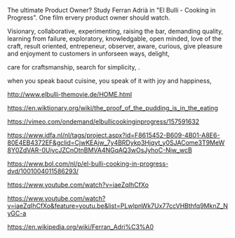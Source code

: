 

The ultimate Product Owner? Study Ferran Adrià in "El Bulli - Cooking in Progress". One film ervery product owner should watch.

Visionary, collaborative, experimenting, raising the bar, demanding quality, learning from failure, exploratory, knowledgable, open minded, love of the craft, result oriented, entrepeneur, observer, aware, curious, give pleasure and enjoyment to customers in unforseen ways, delight, 


care for craftsmanship, search for simplicity, .

when you speak baout cuisine, you speak of it with joy and happiness,


http://www.elbulli-themovie.de/HOME.html

https://en.wiktionary.org/wiki/the_proof_of_the_pudding_is_in_the_eating

https://vimeo.com/ondemand/elbullicookinginprogress/157591632

https://www.idfa.nl/nl/tags/project.aspx?id=F8615452-B609-4B01-A8E6-80E4EB4372EF&gclid=CjwKEAjw_7y4BRDykp3Hjqyt_y0SJACome3T9MeW8Y0ZdVAR-0UiycJZCnOtnBMVA4NGqAQ3wOsJyhoC-Njw_wcB


https://www.bol.com/nl/p/el-bulli-cooking-in-progress-dvd/1001004011586293/

https://www.youtube.com/watch?v=iaeZqIhCfXo

https://www.youtube.com/watch?v=iaeZqIhCfXo&feature=youtu.be&list=PLwlpnWk7Ux77ccVHBthfq9MknZ_NyGC-a

https://en.wikipedia.org/wiki/Ferran_Adri%C3%A0

